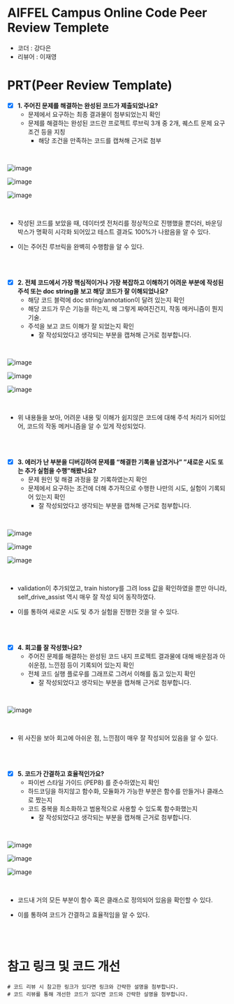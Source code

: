 # AIFFEL Campus Online Code Peer Review Templete
- 코더 : 강다은
- 리뷰어 : 이재영


# PRT(Peer Review Template)
- [x]  **1. 주어진 문제를 해결하는 완성된 코드가 제출되었나요?**
    - 문제에서 요구하는 최종 결과물이 첨부되었는지 확인
    - 문제를 해결하는 완성된 코드란 프로젝트 루브릭 3개 중 2개, 
    퀘스트 문제 요구조건 등을 지칭
        - 해당 조건을 만족하는 코드를 캡쳐해 근거로 첨부

<br/>

![image](https://github.com/youungg/AIFFEL-QUEST_KKD/assets/149548911/e108c799-d35d-46e6-8e58-9b89c666cf16)


![image](https://github.com/youungg/AIFFEL-QUEST_KKD/assets/149548911/b9af2c3b-a93b-48b2-88c7-7fe6761901bd)


![image](https://github.com/youungg/AIFFEL-QUEST_KKD/assets/149548911/9496c264-4f19-4d70-bef6-f946485d99c0)

<br/>

* 작성된 코드를 보았을 때, 데이터셋 전처리를 정상적으로 진행했을 뿐더러, 바운딩 박스가 명확히 시각화 되어있고 테스트 결과도 100%가 나왔음을 알 수 있다.

* 이는 주어진 루브릭을 완벽히 수행함을 알 수 있다.

<br/>
<br/>
    
- [x]  **2. 전체 코드에서 가장 핵심적이거나 가장 복잡하고 이해하기 어려운 부분에 작성된 
주석 또는 doc string을 보고 해당 코드가 잘 이해되었나요?**
    - 해당 코드 블럭에 doc string/annotation이 달려 있는지 확인
    - 해당 코드가 무슨 기능을 하는지, 왜 그렇게 짜여진건지, 작동 메커니즘이 뭔지 기술.
    - 주석을 보고 코드 이해가 잘 되었는지 확인
        - 잘 작성되었다고 생각되는 부분을 캡쳐해 근거로 첨부합니다.
<br/>

![image](https://github.com/youungg/AIFFEL-QUEST_KKD/assets/149548911/0929599f-760c-46d5-9cbf-6a30def6168e)

![image](https://github.com/youungg/AIFFEL-QUEST_KKD/assets/149548911/8b1c1572-0c83-4e2a-804a-e9444fdaa87f)

![image](https://github.com/youungg/AIFFEL-QUEST_KKD/assets/149548911/4c52d4d3-2a96-4251-ad8d-1d362961dd0e)

<br/>

* 위 내용들을 보아, 어려운 내용 및 이해가 쉽지않은 코드에 대해 주석 처리가 되어있어, 코드의 작동 메커니즘을 알 수 있게 작성되었다.

<br/>
<br/>
        
- [x]  **3. 에러가 난 부분을 디버깅하여 문제를 “해결한 기록을 남겼거나” 
”새로운 시도 또는 추가 실험을 수행”해봤나요?**
    - 문제 원인 및 해결 과정을 잘 기록하였는지 확인
    - 문제에서 요구하는 조건에 더해 추가적으로 수행한 나만의 시도, 
    실험이 기록되어 있는지 확인
        - 잘 작성되었다고 생각되는 부분을 캡쳐해 근거로 첨부합니다.

<br/>

![image](https://github.com/youungg/AIFFEL-QUEST_KKD/assets/149548911/f7669fe4-04dc-4e3f-a774-c6f3968afc91)

![image](https://github.com/youungg/AIFFEL-QUEST_KKD/assets/149548911/8b19111d-e069-44eb-8273-1fc0ab3227e3)

![image](https://github.com/youungg/AIFFEL-QUEST_KKD/assets/149548911/c4575f8e-a916-455e-9677-6b5ffef70cfb)

<br/>

* validation이 추가되었고, train history를 그려 loss 값을 확인하였을 뿐만 아니라, self_drive_assist 역시 매우 잘 작성 되어 동작하였다.

* 이를 통하여 새로운 시도 및 추가 실험을 진행한 것을 알 수 있다.

<br/>
<br/>
        
- [x]  **4. 회고를 잘 작성했나요?**
    - 주어진 문제를 해결하는 완성된 코드 내지 프로젝트 결과물에 대해
    배운점과 아쉬운점, 느낀점 등이 기록되어 있는지 확인
    - 전체 코드 실행 플로우를 그래프로 그려서 이해를 돕고 있는지 확인
        - 잘 작성되었다고 생각되는 부분을 캡쳐해 근거로 첨부합니다.

<br/>

![image](https://github.com/youungg/AIFFEL-QUEST_KKD/assets/149548911/cf5d232a-b665-4d41-9713-b1f250819c32)

<br/>

* 위 사진을 보아 회고에 아쉬운 점, 느낀점이 매우 잘 작성되어 있음을 알 수 있다.

<br/>
<br/>

- [x]  **5. 코드가 간결하고 효율적인가요?**
    - 파이썬 스타일 가이드 (PEP8) 를 준수하였는지 확인
    - 하드코딩을 하지않고 함수화, 모듈화가 가능한 부분은 함수를 만들거나 클래스로 짰는지
    - 코드 중복을 최소화하고 범용적으로 사용할 수 있도록 함수화했는지
        - 잘 작성되었다고 생각되는 부분을 캡쳐해 근거로 첨부합니다.

<br/>

![image](https://github.com/youungg/AIFFEL-QUEST_KKD/assets/149548911/3e180aeb-0b28-430a-addd-ff4b1720adab)

![image](https://github.com/youungg/AIFFEL-QUEST_KKD/assets/149548911/474f630d-5d27-4325-958f-ce84c16f754a)

![image](https://github.com/youungg/AIFFEL-QUEST_KKD/assets/149548911/9fb17102-d3dc-4ef2-b78d-c60f44b83fdd)

<br/>

* 코드내 거의 모든 부분이 함수 혹은 클래스로 정의되어 있음을 확인할 수 있다.

* 이를 통하여 코드가 간결하고 효율적임을 알 수 있다.

<br/>
<br/>

# 참고 링크 및 코드 개선
```
# 코드 리뷰 시 참고한 링크가 있다면 링크와 간략한 설명을 첨부합니다.
# 코드 리뷰를 통해 개선한 코드가 있다면 코드와 간략한 설명을 첨부합니다.
```
